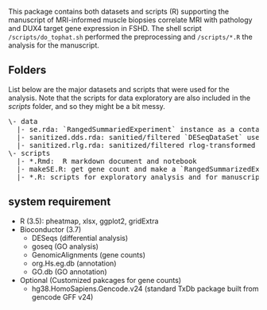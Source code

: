 This package contains both datasets and scripts (R) supporting the manuscript of MRI-informed muscle biopsies correlate MRI with pathology and DUX4 target gene expression in FSHD.  The shell script `/scripts/do_tophat.sh` performed the preprocessing and `/scripts/*.R` the analysis for the manuscript. 

## Folders
List below are the major datasets and scripts that were used for the analysis. Note that the scripts for data exploratory are also included in the *scripts* folder, and so they might be a bit messy.

<pre>
\- data    
  |- se.rda: `RangedSummariedExperiment` instance as a container containing gene counts, gene annotation and metadata. Unfiltered.  
  |- sanitized.dds.rda: sanitied/filtered `DESeqDataSet` used for downstream analysis  
  |- sanitized.rlg.rda: sanitized/filtered rlog-transformed dataset used to visualize sample space    
\- scripts      
  |- *.Rmd:  R markdown document and notebook  
  |- makeSE.R: get gene count and make a `RangedSummarizedExperiment` instance  
  |- *.R: scripts for exploratory analysis and for manuscript  
</pre>

## system requirement
- R (3.5): pheatmap, xlsx, ggplot2, gridExtra
- Bioconductor (3.7)
  - DESeqs (differential analysis)
  - goseq (GO analysis)
  - GenomicAlignments (gene counts)
  - org.Hs.eg.db (annotation)
  - GO.db (GO annotation)
- Optional (Customized pakcages for gene counts)
  - hg38.HomoSapiens.Gencode.v24 (standard TxDb package built from gencode GFF v24)

